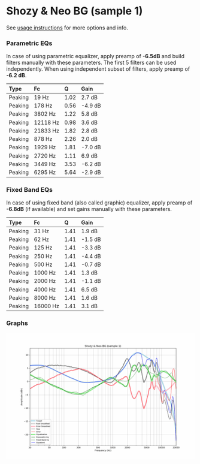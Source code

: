 # Shozy & Neo BG (sample 1)
See [usage instructions](https://github.com/jaakkopasanen/AutoEq#usage) for more options and info.

### Parametric EQs
In case of using parametric equalizer, apply preamp of **-6.5dB** and build filters manually
with these parameters. The first 5 filters can be used independently.
When using independent subset of filters, apply preamp of **-6.2 dB**.

| Type    | Fc       |    Q | Gain    |
|:--------|:---------|:-----|:--------|
| Peaking | 19 Hz    | 1.02 | 2.7 dB  |
| Peaking | 178 Hz   | 0.56 | -4.9 dB |
| Peaking | 3802 Hz  | 1.22 | 5.8 dB  |
| Peaking | 12118 Hz | 0.98 | 3.6 dB  |
| Peaking | 21833 Hz | 1.82 | 2.8 dB  |
| Peaking | 878 Hz   | 2.26 | 2.0 dB  |
| Peaking | 1929 Hz  | 1.81 | -7.0 dB |
| Peaking | 2720 Hz  | 1.11 | 6.9 dB  |
| Peaking | 3449 Hz  | 3.53 | -6.2 dB |
| Peaking | 6295 Hz  | 5.64 | -2.9 dB |

### Fixed Band EQs
In case of using fixed band (also called graphic) equalizer, apply preamp of **-6.8dB**
(if available) and set gains manually with these parameters.

| Type    | Fc       |    Q | Gain    |
|:--------|:---------|:-----|:--------|
| Peaking | 31 Hz    | 1.41 | 1.9 dB  |
| Peaking | 62 Hz    | 1.41 | -1.5 dB |
| Peaking | 125 Hz   | 1.41 | -3.3 dB |
| Peaking | 250 Hz   | 1.41 | -4.4 dB |
| Peaking | 500 Hz   | 1.41 | -0.7 dB |
| Peaking | 1000 Hz  | 1.41 | 1.3 dB  |
| Peaking | 2000 Hz  | 1.41 | -1.1 dB |
| Peaking | 4000 Hz  | 1.41 | 6.5 dB  |
| Peaking | 8000 Hz  | 1.41 | 1.6 dB  |
| Peaking | 16000 Hz | 1.41 | 3.1 dB  |

### Graphs
![](./Shozy%20&%20Neo%20BG%20(sample%201).png)